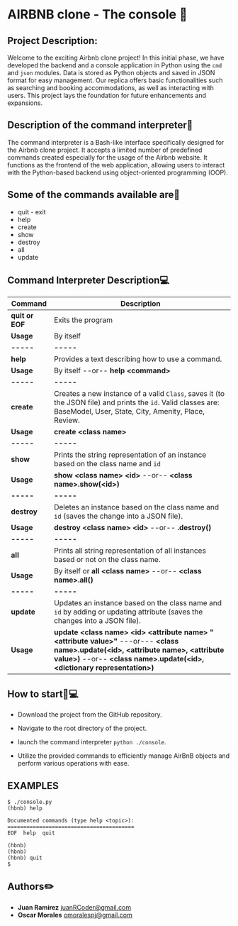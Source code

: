#		AIRBNB clone - The console :city_sunrise:

## Project Description:


Welcome to the exciting Airbnb clone project! In this initial phase, we have developed the backend and a console application in Python using the `cmd` and `json` modules.
Data is stored as Python objects and saved in JSON format for easy management. Our replica offers basic functionalities such as searching and booking accommodations,
as well as interacting with users. This project lays the foundation for future enhancements and expansions.


## Description of the command interpreter:speech_balloon:

The command interpreter is a Bash-like interface specifically designed for the Airbnb clone project. It accepts a limited
number of predefined commands created especially for the usage of the Airbnb website. It functions as the frontend of the
web application, allowing users to interact with the Python-based backend using object-oriented programming (OOP).

## Some of the commands available are:floppy_disk:

- quit - exit
- help
- create
- show
- destroy
- all
- update

## Command Interpreter Description:computer:
|Command| Description |
|--|--|
| **quit or EOF** | Exits the program |
| **Usage** | By itself |
| **-----** | **-----** |
| **help** | Provides a text describing how to use a command.  |
| **Usage** | By itself --or-- **help <command\>** |
| **-----** | **-----** |
| **create** | Creates a new instance of a valid `Class`, saves it (to the JSON file) and prints the `id`.  Valid classes are: BaseModel, User, State, City, Amenity, Place, Review. |
| **Usage** | **create <class name\>**|
| **-----** | **-----** |
| **show** | Prints the string representation of an instance based on the class name and `id`  |
| **Usage** | **show <class name\> <id\>** --or-- **<class name\>.show(<id\>)**|
| **-----** | **-----** |
| **destroy** | Deletes an instance based on the class name and `id` (saves the change into a JSON file).  |
| **Usage** | **destroy <class name\> <id\>** --or-- **<class name>.destroy(<id>)** |
| **-----** | **-----** |
| **all** | Prints all string representation of all instances based or not on the class name.  |
| **Usage** | By itself or **all <class name\>** --or-- **<class name\>.all()** |
| **-----** | **-----** |
| **update** | Updates an instance based on the class name and `id` by adding or updating attribute (saves the changes into a JSON file).  |
| **Usage** | **update <class name\> <id\> <attribute name\> "<attribute value\>"** ---or--- **<class name\>.update(<id\>, <attribute name\>, <attribute value\>)** --or-- **<class name\>.update(<id\>, <dictionary representation\>)**|


## How to start:book::computer:

- Download the project from the GitHub repository.

- Navigate to the root directory of the project.

- launch the command interpreter `python ./console`.

- Utilize the provided commands to efficiently manage AirBnB objects and perform various operations with ease.

## EXAMPLES

```
$ ./console.py
(hbnb) help

Documented commands (type help <topic>):
========================================
EOF  help  quit

(hbnb) 
(hbnb) 
(hbnb) quit
$
```

## Authors:pencil2:

- **Juan Ramirez**  <juanRCoder@gmail.com> 
- **Oscar Morales** <omoralespj@gmail.com> 
